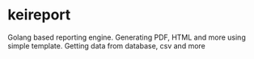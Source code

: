 # keireport
Golang based reporting engine. Generating PDF, HTML and more using simple template. Getting data from database, csv and more
